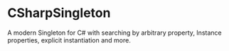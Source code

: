 # CSharpSingleton
A modern Singleton for C# with searching by arbitrary property, Instance properties, explicit instantiation and more.
